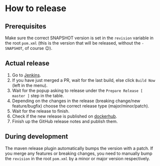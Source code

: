 # How to release
## Prerequisites
Make sure the correct SNAPSHOT version is set in the `revision` variable in the root `pom.xml` (this is the version
that will be released, without the `-SNAPSHOT`, of course 😉).

## Actual release
1. Go to [Jenkins](https://jenkins.dev.molgenis.org/job/molgenis/job/molgenis-service-armadillo/job/master/).
2. If you have just merged a PR, wait for the last build, else click `Build Now` (left in the menu).
3. Wait for the popup asking to release under the `Prepare Release [ master ]` step in the table.
4. Depending on the changes in the release (breaking change/new feature/bugfix) choose the correct release type
(major/minor/patch).
5. Wait for the release to finish.
6. Check if the new release is published on [dockerhub](https://registry.hub.docker.com/r/molgenis/armadillo/).
7. Finish up the GitHub release notes and publish them.

## During development
The maven release plugin automatically bumps the version with a patch. If you merge any features or breaking changes,
you need to manually bump the `revision` in the root `pom.xml` by a minor or major version respectively.